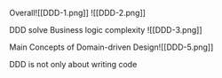 
Overall![[DDD-1.png]]
![[DDD-2.png]]

DDD solve Business logic complexity
![[DDD-3.png]]

Main Concepts of Domain-driven Design![[DDD-5.png]]

DDD is not only about writing code

